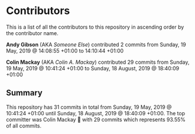 ﻿# Contributors

This is a list of all the contributors to this repository in ascending order by the contributor name.

**Andy Gibson** (AKA *Someone Else*) contributed 2 commits from Sunday, 19 May, 2019 @ 14:08:55 +01:00 to 14:10:44 +01:00

**Colin Mackay** (AKA *Colin A. Mackay*) contributed 29 commits from Sunday, 19 May, 2019 @ 10:41:24 +01:00 to Sunday, 18 August, 2019 @ 18:40:09 +01:00

## Summary

This repository has 31 commits in total from Sunday, 19 May, 2019 @ 10:41:24 +01:00 until Sunday, 18 August, 2019 @ 18:40:09 +01:00.
The top committer was Colin Mackay :1st_place_medal: with 29 commits which represents 93.55% of all commits.
